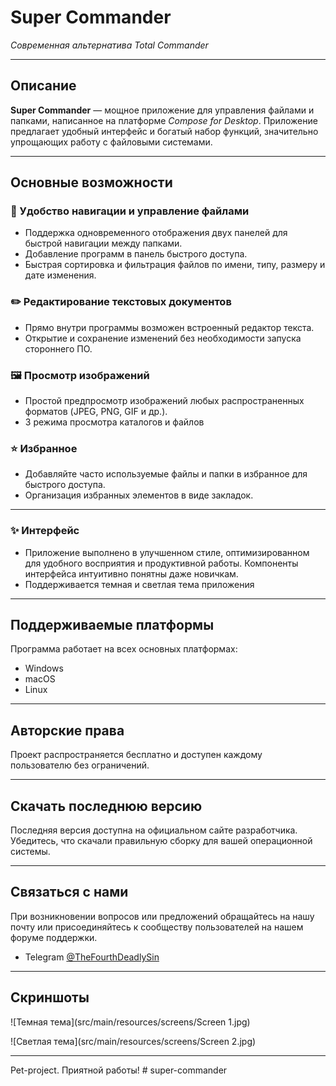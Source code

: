 # **Super Commander**
*Современная альтернатива Total Commander*

---

## Описание

**Super Commander** — мощное приложение для управления файлами и папками, написанное на платформе *Compose for Desktop*. Приложение предлагает удобный интерфейс и богатый набор функций, значительно упрощающих работу с файловыми системами.

---

## Основные возможности

### 📁 Удобство навигации и управление файлами
- Поддержка одновременного отображения двух панелей для быстрой навигации между папками.
- Добавление программ в панель быстрого доступа.
- Быстрая сортировка и фильтрация файлов по имени, типу, размеру и дате изменения.

### ✏️ Редактирование текстовых документов
- Прямо внутри программы возможен встроенный редактор текста.
- Открытие и сохранение изменений без необходимости запуска стороннего ПО.


### 🖼 Просмотр изображений
- Простой предпросмотр изображений любых распространенных форматов (JPEG, PNG, GIF и др.).
- 3 режима просмотра каталогов и файлов

### ⭐ Избранное
- Добавляйте часто используемые файлы и папки в избранное для быстрого доступа.
- Организация избранных элементов в виде закладок.

---

### ✨ Интерфейс

- Приложение выполнено в улучшенном стиле, оптимизированном для удобного восприятия и продуктивной работы. Компоненты интерфейса интуитивно понятны даже новичкам.
- Поддерживается темная и светлая тема приложения

---

## Поддерживаемые платформы

Программа работает на всех основных платформах:
- Windows
- macOS
- Linux

---

## Авторские права

Проект распространяется бесплатно и доступен каждому пользователю без ограничений.

---

## Скачать последнюю версию

Последняя версия доступна на официальном сайте разработчика. Убедитесь, что скачали правильную сборку для вашей операционной системы.

---

## Связаться с нами

При возникновении вопросов или предложений обращайтесь на нашу почту или присоединяйтесь к сообществу пользователей на нашем форуме поддержки.
- Telegram  [@TheFourthDeadlySin](@TheFourthDeadlySin)

---

## Скриншоты

![Темная тема](src/main/resources/screens/Screen 1.jpg)

![Светлая тема](src/main/resources/screens/Screen 2.jpg)

---

Pet-project. Приятной работы! # super-commander
